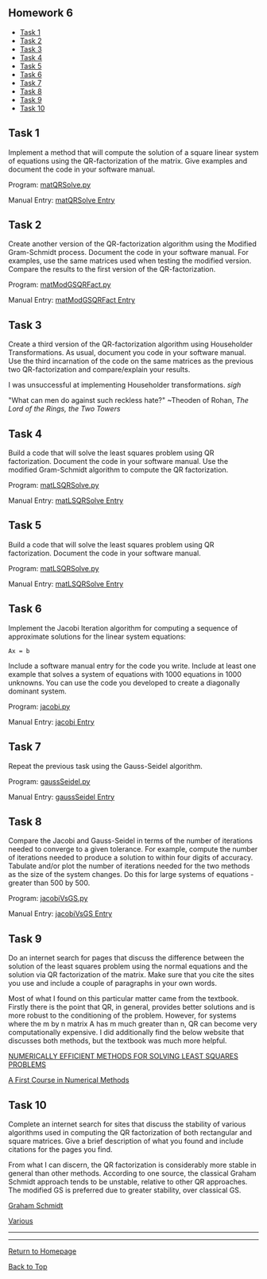 ## Homework 6

- [Task 1](#task-1)
- [Task 2](#task-2)
- [Task 3](#task-3)
- [Task 4](#task-4)
- [Task 5](#task-5)
- [Task 6](#task-6)
- [Task 7](#task-7)
- [Task 8](#task-8)
- [Task 9](#task-9)
- [Task 10](#task-10)

## Task 1

Implement a method that will compute the solution of a square linear system of equations using the QR-factorization of the matrix. Give examples and document the code in your software manual.
 
 Program: [matQRSolve.py](routines/matQRSolve.py)

Manual Entry: [matQRSolve Entry](manual/matQRSolve.md)

## Task 2

 
 Create another version of the QR-factorization algorithm using the Modified Gram-Schmidt process. Document the code in your software manual. For examples, use the same matrices used when testing the modified version. Compare the results to the first version of the QR-factorization.
 
 Program: [matModGSQRFact.py](routines/matModGSQRFact.py)

Manual Entry: [matModGSQRFact Entry](manual/matModGSQRFact.md)


## Task 3


Create a third version of the QR-factorization algorithm using Householder Transformations. As usual, document you code in your software manual. Use the third incarnation of the code on the same matrices as the previous two QR-factorization and compare/explain your results.
 
I was unsuccessful at implementing Householder transformations. *sigh* 

"What can men do against such reckless hate?" ~Theoden of Rohan, *The Lord of the Rings, the Two Towers*


## Task 4

Build a code that will solve the least squares problem using QR factorization. Document the code in your software manual. Use the modified Gram-Schmidt algorithm to compute the QR factorization.
 
 Program: [matLSQRSolve.py](routines/matLSQRSolve.py)

Manual Entry: [matLSQRSolve Entry](manual/matLSQRSolve.md)

## Task 5

Build a code that will solve the least squares problem using QR factorization. Document the code in your software manual.
 
 Program: [matLSQRSolve.py](routines/matLSQRSolve.py)

Manual Entry: [matLSQRSolve Entry](manual/matLSQRSolve.md)


## Task 6

Implement the Jacobi Iteration algorithm for computing a sequence of approximate solutions for the linear system equations:

```
Ax = b
```

Include a software manual entry for the code you write. Include at least one example that solves a system of equations with 1000 equations in 1000 unknowns. You can use the code you developed to create a diagonally dominant system.
 
 Program: [jacobi.py](routines/jacobi.py)

Manual Entry: [jacobi Entry](manual/jacobi.md)


## Task 7

Repeat the previous task using the Gauss-Seidel algorithm.
 
 Program: [gaussSeidel.py](routines/gaussSeidel.py)

Manual Entry: [gaussSeidel Entry](manual/gaussSeidel.md)

## Task 8

 Compare the Jacobi and Gauss-Seidel in terms of the number of iterations needed to converge to a given tolerance. For example, compute the number of iterations needed to produce a solution to within four digits of accuracy. Tabulate and/or plot the number of iterations needed for the two methods as the size of the system changes. Do this for large systems of equations - greater than 500 by 500.
 
 Program: [jacobiVsGS.py](routines/jacobiVsGS.py)

Manual Entry: [jacobiVsGS Entry](manual/jacobiVsGS.md) 


## Task 9

Do an internet search for pages that discuss the difference between the solution of the least squares problem using the normal equations and the solution via QR factorization of the matrix. Make sure that you cite the sites you use and include a couple of paragraphs in your own words.
 
 Most of what I found on this particular matter came from the textbook. Firstly there is the point that QR, in general, provides better solutions and is more robust to the conditioning of the problem. However, for systems where the m by n matrix A has m much greater than n, QR can become very computationally expensive. I did additionally find the below website that discusses both methods, but the textbook was much more helpful.
 
 [NUMERICALLY EFFICIENT METHODS FOR SOLVING LEAST SQUARES PROBLEMS](http://math.uchicago.edu/~may/REU2012/REUPapers/Lee.pdf)
 
 [A First Course in Numerical Methods](http://bookstore.siam.org/cs07/)
 

## Task 10

Complete an internet search for sites that discuss the stability of various algorithms used in computing the QR factorization of both rectangular and square matrices. Give a brief description of what you found and include citations for the pages you find.

From what I can discern, the QR factorization is considerably more stable in general than other methods. According to one source, the classical Graham Schmidt approach tends to be unstable, relative to other QR approaches. The modified GS is preferred due to greater stability, over classical GS.

[Graham Schmidt](https://www.math.ucla.edu/~yanovsky/Teaching/Math151B/handouts/GramSchmidt.pdf)

[Various](http://www.seas.ucla.edu/~vandenbe/133A/lectures/qr.pdf)

***
***

[Return to Homepage](https://kjerfire.github.io/math5610/) 

[Back to Top](#homework-1)
